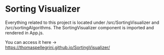 # Sorting Visualizer

Everything related to this project is located under /src/SortingVisualizer and /src/sortingAlgorithms. The SortingVisualizer component is imported and rendered in App.js.


You can access it here -> https://thomaspellegrini.github.io/SortingVisualizer/